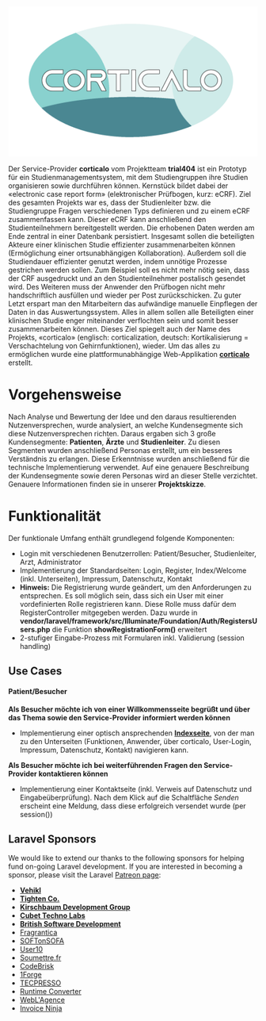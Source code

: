 <p align="center">
<img src="public/images/newLogo.png" alt="corticalo logo">
</p>


Der Service-Provider **corticalo** vom Projektteam **trial404** ist ein Prototyp für ein Studienmanagementsystem, mit dem Studiengruppen ihre Studien
organisieren sowie durchführen können. Kernstück bildet dabei der «electronic case report form» (elektronischer
Prüfbogen, kurz: eCRF).
Ziel des gesamten Projekts war es, dass der Studienleiter bzw. die Studiengruppe Fragen verschiedenen Typs
definieren und zu einem eCRF zusammenfassen kann. Dieser eCRF kann anschließend den Studienteilnehmern
bereitgestellt werden. Die erhobenen Daten werden am Ende zentral in einer Datenbank persistiert. Insgesamt
sollen die beteiligten Akteure einer klinischen Studie effizienter zusammenarbeiten können (Ermöglichung einer
ortsunabhängigen Kollaboration). Außerdem soll die Studiendauer effizienter genutzt werden, indem unnötige
Prozesse gestrichen werden sollen. Zum Beispiel soll es nicht mehr nötig sein, dass der CRF ausgedruckt und an
den Studienteilnehmer postalisch gesendet wird. Des Weiteren muss der Anwender den Prüfbogen nicht mehr
handschriftlich ausfüllen und wieder per Post zurückschicken. Zu guter Letzt erspart man den Mitarbeitern das
aufwändige manuelle Einpflegen der Daten in das Auswertungssystem. Alles in allem sollen alle Beteiligten einer
klinischen Studie enger miteinander verflochten sein und somit besser zusammenarbeiten können. Dieses Ziel
spiegelt auch der Name des Projekts, «corticalo» (englisch: corticalization, deutsch: Kortikalisierung =
Verschachtelung von Gehirnfunktionen), wieder.
Um das alles zu ermöglichen wurde eine plattformunabhängige Web-Applikation **[corticalo](https://corticalo.herokuapp.com/)**  erstellt.

# Vorgehensweise

Nach Analyse und Bewertung der Idee und den daraus resultierenden Nutzenversprechen, wurde analysiert, an welche Kundensegmente sich diese Nutzenversprechen richten. Daraus ergaben sich 3 große Kundensegmente: **Patienten**, **Ärzte** und **Studienleiter**. Zu diesen Segmenten wurden anschließend Personas erstellt, um ein besseres Verständnis zu erlangen. Diese Erkenntnisse wurden anschließend für die technische Implementierung verwendet. Auf eine genauere Beschreibung der Kundensegmente sowie deren Personas wird an dieser Stelle verzichtet. Genauere Informationen finden sie in unserer **Projektskizze**.

# Funktionalität

Der funktionale Umfang enthält grundlegend folgende Komponenten:

- Login mit verschiedenen Benutzerrollen: Patient/Besucher, Studienleiter, Arzt, Administrator
- Implementierung der Standardseiten: Login, Register, Index/Welcome (inkl. Unterseiten), Impressum, Datenschutz, Kontakt
- **Hinweis:** Die Registrierung wurde geändert, um den Anforderungen zu entsprechen. Es soll möglich sein, dass sich ein User mit einer vordefinierten Rolle registrieren kann. Diese Rolle muss dafür dem RegisterController mitgegeben werden. Dazu wurde in **vendor/laravel/framework/src/Illuminate/Foundation/Auth/RegistersUsers.php** die Funktion **showRegistrationForm()** erweitert
- 2-stufiger Eingabe-Prozess mit Formularen inkl. Validierung (session handling)

## Use Cases

#### Patient/Besucher

**Als Besucher möchte ich von einer Willkommensseite begrüßt und über das Thema sowie den Service-Provider informiert werden können**

- Implementierung einer optisch ansprechenden **[Indexseite](https://corticalo.herokuapp.com/)**, von der man zu den Unterseiten (Funktionen, Anwender, über corticalo, User-Login, Impressum, Datenschutz, Kontakt) navigieren kann.

**Als Besucher möchte ich bei weiterführenden Fragen den Service-Provider kontaktieren können**

- Implementierung einer Kontaktseite (inkl. Verweis auf Datenschutz und Eingabeüberprüfung). Nach dem Klick auf die Schaltfläche *Senden* erscheint eine Meldung, dass diese erfolgreich versendet wurde (per session())

## Laravel Sponsors

We would like to extend our thanks to the following sponsors for helping fund on-going Laravel development. If you are interested in becoming a sponsor, please visit the Laravel [Patreon page](https://patreon.com/taylorotwell):

- **[Vehikl](https://vehikl.com/)**
- **[Tighten Co.](https://tighten.co)**
- **[Kirschbaum Development Group](https://kirschbaumdevelopment.com)**
- **[Cubet Techno Labs](https://cubettech.com)**
- **[British Software Development](https://www.britishsoftware.co)**
- [Fragrantica](https://www.fragrantica.com)
- [SOFTonSOFA](https://softonsofa.com/)
- [User10](https://user10.com)
- [Soumettre.fr](https://soumettre.fr/)
- [CodeBrisk](https://codebrisk.com)
- [1Forge](https://1forge.com)
- [TECPRESSO](https://tecpresso.co.jp/)
- [Runtime Converter](http://runtimeconverter.com/)
- [WebL'Agence](https://weblagence.com/)
- [Invoice Ninja](https://www.invoiceninja.com)


